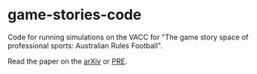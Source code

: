 # game-stories-code
Code for running simulations on the VACC for "The game story space of professional sports: Australian Rules Football".

Read the paper on the [arXiv](https://arxiv.org/abs/1507.03886) or [PRE](https://journals.aps.org/pre/abstract/10.1103/PhysRevE.93.052314).
